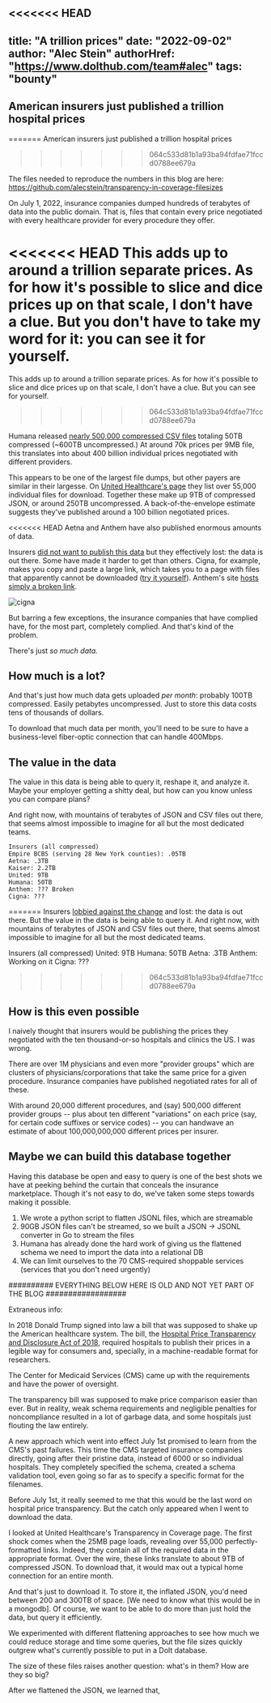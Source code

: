 <<<<<<< HEAD
---
title: "A trillion prices"
date: "2022-09-02"
author: "Alec Stein"
authorHref: "https://www.dolthub.com/team#alec"
tags: "bounty"
---

## American insurers just published a trillion hospital prices
=======
American insurers just published a trillion hospital prices
>>>>>>> 064c533d81b1a93ba94fdfae71fccd0788ee679a

The files needed to reproduce the numbers in this blog are here:
https://github.com/alecstein/transparency-in-coverage-filesizes

On July 1, 2022, insurance companies dumped hundreds of terabytes of data into the public domain. That is, files that contain every price negotiated with every healthcare provider for every procedure they offer. 

<<<<<<< HEAD
This adds up to around a trillion separate prices. As for how it's possible to slice and dice prices up on that scale, I don't have a clue. But you don't have to take my word for it: you can see it for yourself.
=======
This adds up to around a trillion separate prices. As for how it's possible to slice and dice prices up on that scale, I don't have a clue. But you can see for yourself.
>>>>>>> 064c533d81b1a93ba94fdfae71fccd0788ee679a

Humana released [nearly 500,000 compressed CSV files](https://developers.humana.com/Resource/PCTFilesList?fileType=innetwork) totaling 50TB compressed (~600TB uncompressed.) At around 70k prices per 9MB file, this translates into about 400 billion individual prices negotiated with different providers.

This appears to be one of the largest file dumps, but other payers are similar in their largesse. On [United Healthcare's page](https://transparency-in-coverage.uhc.com/) they list over 55,000 individual files for download. Together these make up 9TB of compressed JSON, or around 250TB uncompressed. A back-of-the-envelope estimate suggests they've published around a 100 billion negotiated prices.

<<<<<<< HEAD
Aetna and Anthem have also published enormous amounts of data.

Insurers [did not want to publish this data](https://www.healthcaredive.com/news/payers-employers-argue-price-transparency-push-wont-help-consumers/571393/) but they effectively lost: the data is out there. Some have made it harder to get than others. Cigna, for example, makes you copy and paste a large link, which takes you to a page with files that apparently cannot be downloaded ([try it yourself](https://www.cigna.com/legal/compliance/machine-readable-files)). Anthem's site [hosts simply a broken link](https://www.anthem.com/machine-readable-file/search/).

![cigna](../images/sl-cigna.png)

But barring a few exceptions, the insurance companies that have complied have, for the most part, completely complied. And that's kind of the problem.

There's just *so much data.*

## How much is a lot?

And that's just how much data gets uploaded *per month*: probably 100TB compressed. Easily petabytes uncompressed. Just to store this data costs tens of thousands of dollars.

To download that much data per month, you'll need to be sure to have a business-level fiber-optic connection that can handle 400Mbps.

## The value in the data

The value in this data is being able to query it, reshape it, and analyze it. Maybe your employer getting a shitty deal, but how can you know unless you can compare plans?

And right now, with mountains of terabytes of JSON and CSV files out there, that seems almost impossible to imagine for all but the most dedicated teams.

```
Insurers (all compressed)
Empire BCBS (serving 28 New York counties): .05TB
Aetna: .3TB
Kaiser: 2.2TB
United: 9TB
Humana: 50TB
Anthem: ??? Broken
Cigna: ???
```
=======
Insurers [lobbied against the change](https://www.healthcaredive.com/news/payers-employers-argue-price-transparency-push-wont-help-consumers/571393/) and lost: the data is out there. But the value in the data is being able to query it. And right now, with mountains of terabytes of JSON and CSV files out there, that seems almost impossible to imagine for all but the most dedicated teams.

Insurers (all compressed)
United: 9TB
Humana: 50TB
Aetna: .3TB
Anthem: Working on it
Cigna: ???
>>>>>>> 064c533d81b1a93ba94fdfae71fccd0788ee679a

## How is this even possible

I naively thought that insurers would be publishing the prices they negotiated with the ten thousand-or-so hospitals and clinics the US. I was wrong.

There are over 1M physicians and even more "provider groups" which are clusters of physicians/corporations that take the same price for a given procedure. Insurance companies have published negotiated rates for all of these.

With around 20,000 different procedures, and (say) 500,000 different provider groups -- plus about ten different "variations" on each price (say, for certain code suffixes or service codes) -- you can handwave an estimate of about 100,000,000,000 different prices per insurer.

## Maybe we can build this database together

Having this database be open and easy to query is one of the best shots we have at peeking behind the curtain that conceals the insurance marketplace. Though it's not easy to do, we've taken some steps towards making it possible.

1. We wrote a python script to flatten JSONL files, which are streamable
1. 90GB JSON files can't be streamed, so we built a JSON -> JSONL converter in Go to stream the files
1. Humana has already done the hard work of giving us the flattened schema we need to import the data into a relational DB
1. We can limit ourselves to the 70 CMS-required shoppable services (services that you don't need urgently)


########## EVERYTHING BELOW HERE IS OLD AND NOT YET PART OF THE BLOG ##################

Extraneous info:

In 2018 Donald Trump signed into law a bill that was supposed to shake up the American healthcare system. The bill, the [Hospital Price Transparency and Disclosure Act of 2018](https://www.congress.gov/bill/115th-congress/house-bill/6508/text), required hospitals to publish their prices in a legible way for consumers and, specially, in a machine-readable format for researchers. 

The Center for Medicaid Services (CMS) came up with the requirements and have the power of oversight.

The transparency bill was supposed to make price comparison easier than ever. But in reality, weak schema requirements and negligible penalties for noncompliance resulted in a lot of garbage data, and some hospitals just flouting the law entirely.

A new approach which went into effect July 1st promised to learn from the CMS's past failures. This time the CMS targeted insurance companies directly, going after their pristine data, instead of 6000 or so individual hospitals. They completely specified the schema, created a schema validation tool, even going so far as to specify a specific format for the filenames.

Before July 1st, it really seemed to me that this would be the last word on hospital price transparency. But the catch only appeared when I went to download the data.

I looked at United Healthcare's Transparency in Coverage page. The first shock comes when the 25MB page loads, revealing over 55,000 perfectly-formatted links. Indeed, they contain all of the required data in the appropriate format. Over the wire, these links translate to about 9TB of compressed JSON. To download that, it would max out a typical home connection for an entire month. 

And that's just to download it. To store it, the inflated JSON, you'd need between 200 and 300TB of space. [We need to know what this would be in a mongodb]. Of course, we want to be able to do more than just hold the data, but query it efficiently.

We experimented with different flattening approaches to see how much we could reduce storage and time some queries, but the file sizes quickly outgrew what's currently possible to put in a Dolt database.

The size of these files raises another question: what's in them? How are they so big?

After we flattened the JSON, we learned that, 